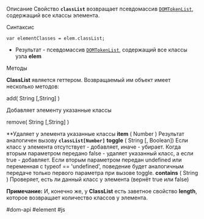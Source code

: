 Описание
Свойство **`classList`** возвращает псевдомассив [`DOMTokenList`](https://developer.mozilla.org/ru/docs/Web/API/DOMTokenList), содержащий все классы элемента.

Синтаксис
```
var elementClasses = elem.classList;
```

-   Результат - псевдомассив [`DOMTokenList`](https://developer.mozilla.org/ru/docs/Web/API/DOMTokenList), содержащий все классы узла **elem**

Методы

**ClassList** является геттером. Возвращаемый им объект имеет несколько методов:

add( String [,String] )

Добавляет элементу указанные классы

remove( String [,String] )

**Удаляет у элемента указанные классы **item** ( Number ) Результат аналогичен вызову **`сlassList[Number]`** **toggle** ( String [, Boolean]) Если класс у элемента отсутствует - добавляет, иначе - убирает. Когда вторым параметром передано false - удаляет указанный класс, а если true - добавляет. Если вторым параметром передан undefined или переменная с typeof == 'undefined', поведение будет аналогичным передаче только первого параметра при вызове toggle. **contains** ( String ) Проверяет, есть ли данный класс у элемента (вернёт true или false)

**Примечание:** И, конечно же, у **ClassList** есть заветное свойство **length**, которое возвращает количество классов у элемента.

#dom-api #element #js